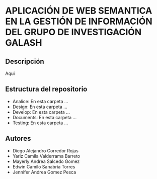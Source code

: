 # APLICACIÓN DE WEB SEMANTICA EN LA GESTIÓN DE INFORMACIÓN DEL GRUPO DE INVESTIGACIÓN GALASH

## Descripción
Aqui 


## Estructura del repositorio
- Analice: En esta carpeta ...
- Design: En esta carpeta ...
- Develop: En esta carpeta ...
- Documents: En esta carpeta ...
- Testing: En esta carpeta ...

## Autores
- Diego Alejandro Corredor Rojas
- Yariz Camila Valderrama Barreto
- Mayerly Andrea Salcedo Gomez
- Edwin Camilo Sanabria Torres
- Jennifer Andrea Gomez Pesca
